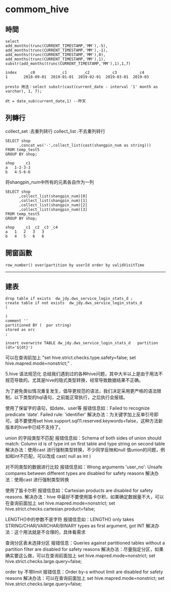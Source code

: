 # commom_hive

## 時間
````
select 
add_months(trunc(CURRENT_TIMESTAMP,'MM'),-5),
add_months(trunc(CURRENT_TIMESTAMP,'MM'),-1), 
add_months(trunc(CURRENT_TIMESTAMP,'MM'),0), 
add_months(trunc(CURRENT_TIMESTAMP,'MM'),1),
substr(add_months(trunc(CURRENT_TIMESTAMP,'MM'),1),1,7)

index	  _c0           _c1       _c2         _c3         _c4
1	    2018-09-01	2019-01-01	2019-02-01	2019-03-01	2019-03
````
````
presto 用法：select substr(cast(current_date - interval '1' month as varchar), 1, 7);
````
```
dt = date_sub(current_date,1) --昨天
```

## 列轉行
collect_set :去重列转行
collect_list :不去重列转行
```
SELECT shop
      ,concat_ws('-',collect_list(cast(shangpin_num as string)))
FROM temp_test5
GROUP BY shop;
 
shop	_c1
a	1-2-3-3
b	4-5-6-6
```
将shangpin_num中所有的元素各自作为一列
```
SELECT shop
      ,collect_list(shangpin_num)[0]
      ,collect_list(shangpin_num)[1]
      ,collect_list(shangpin_num)[2]
      ,collect_list(shangpin_num)[3]
FROM temp_test5
GROUP BY shop;
 
shop	_c1	_c2	_c3	_c4
a	1	2	3	3
b	4	5	6	6
```

## 開窗函數
```
row_number() over(partition by userId order by validVisitTime
```
-----

## 建表
```
drop table if exists  dw_jdy.dws_service_login_stats_d ;
create table if not exists  dw_jdy.dws_service_login_stats_d
(

)
comment ''
partitioned BY (  par string)  
stored as orc
;

insert overwrite TABLE dw_jdy.dws_service_login_stats_d   partition (dt='${dt}')
```


可以在查询前加上 "set hive.strict.checks.type.safety=false; set hive.mapred.mode=nonstrict;" .

5.hive 语法规范化
总结我们遇到过的各种hive问题，其中大半以上是由于用法不规范导致的。尤其是hive的隐式类型转换，经常导致数据结果不正确。

为了避免类似情况重复发生，倡导更规范的语法，我们决定采用更严格的语法限制，以下类型的hql语句，之前能正常执行，之后执行会报错。

使用了保留字的语句，如date、user等
报错信息如：Failed to recognize predicate 'date'. Failed rule: 'identifier'
解决办法：为关键字加上反单引号即可。请不要使用set hive.support.sql11.reserved.keywords=false，这种方法新版本的hive中已经不支持了。

union 的字段类型不匹配
报错信息如：Schema of both sides of union should match: Column id is of type int on first table and type string on second table
解决办法：使用cast 进行强制类型转换，不少同学反映和null 值union的问题，例如和int不匹配，可以改成 cast( null as int )

对不同类型的数据进行比较
报错信息如：Wrong arguments 'user_no': Unsafe compares between different types are disabled for safety reasons
解决办法：使用cast 进行强制类型转换

使用了笛卡尔积
报错信息如：Cartesian products are disabled for safety reasons.
解决办法：hive 中最好不要使用笛卡尔积，如果确定数据量不大，可以在查询前面加上
set hive.mapred.mode=nonstrict;
set hive.strict.checks.cartesian.product=false;

LENGTH()中的参数不是字符
报错信息如：LENGTH() only takes STRING/CHAR/VARCHAR/BINARY types as first argument, got INT
解决办法：这个用法就是不合理的，具体看需求
  

查询分区表未选择分区
报错信息：Queries against partitioned tables without a partition filter are disabled for safety reasons
解决办法：尽量指定分区，如果确实要这么做，可以在查询前面加上
set hive.mapred.mode=nonstrict;
set hive.strict.checks.large.query=false;

order by 不带limit
报错信息：Order by-s without limit are disabled for safety reasons
解决办法：可以在查询前面加上
set hive.mapred.mode=nonstrict;
set hive.strict.checks.large.query=false;







